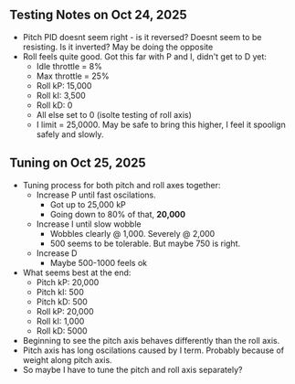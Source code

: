 ## Testing Notes on Oct 24, 2025
- Pitch PID doesnt seem right - is it reversed? Doesnt seem to be resisting. Is it inverted? May be doing the opposite
- Roll feels quite good. Got this far with P and I, didn't get to D yet:
    - Idle throttle = 8%
    - Max throttle = 25%
    - Roll kP: 15,000
    - Roll kI: 3,500
    - Roll kD: 0
    - All else set to 0 (isolte testing of roll axis)
    - I limit = 25,0000. May be safe to bring this higher, I feel it spoolign safely and slowly.

## Tuning on Oct 25, 2025
- Tuning process for both pitch and roll axes together:
    - Increase P until fast oscilations.
        - Got up to 25,000 kP
        - Going down to 80% of that, **20,000**
    - Increase I until slow wobble
        - Wobbles clearly @ 1,000. Severely @ 2,000
        - 500 seems to be tolerable. But maybe 750 is right.
    - Increase D
        - Maybe 500-1000 feels ok
- What seems best at the end:
    - Pitch kP: 20,000
    - Pitch kI: 500
    - Pitch kD: 500
    - Roll kP: 20,000
    - Roll kI: 1,000
    - Roll kD: 5000
- Beginning to see the pitch axis behaves differently than the roll axis.
- Pitch axis has long oscilations caused by I term. Probably because of weight along pitch axis.
- So maybe I have to tune the pitch and roll axis separately?